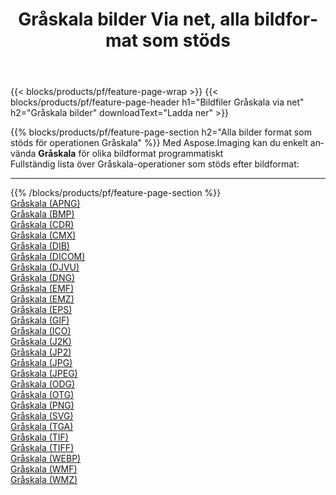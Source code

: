 ﻿---
title: Gråskala bilder Via net, alla bildformat som stöds 
weight: 3920
url: /sv/net/grayscale 
lang: sv
langdirlevel: 2
locales: zh-hans,ja,it,ru,de,es,fr,nl,id,lt,pl,pt,vi,tr,ko,zh-hant,ar,hi,th,sv,cs,uk,he
description: Med Aspose.Imaging kan du enkelt Gråskala bilder via net
---

{{< blocks/products/pf/feature-page-wrap >}}
{{< blocks/products/pf/feature-page-header h1="Bildfiler Gråskala via net" h2="Gråskala bilder" downloadText="Ladda ner" >}}


{{% blocks/products/pf/feature-page-section  h2="Alla bilder format som stöds för operationen Gråskala" %}}
Med Aspose.Imaging kan du enkelt använda **Gråskala** för olika bildformat programmatiskt
<br/>
Fullständig lista över Gråskala-operationer som stöds efter bildformat:
<hr/>
{{% /blocks/products/pf/feature-page-section %}}
<div class="container-fluid productfamilypage bg-gray">
    <div class="convertypes bg-gray agp-content section">
        <div class="container">
		<div class="row other-converters">
		    <div class='col-md-2 other-converter remove-lp remove-rp'><a href="/imaging/sv/net/grayscale/apng" >Gråskala (APNG)</a></div><div class='col-md-2 other-converter remove-lp remove-rp'><a href="/imaging/sv/net/grayscale/bmp" >Gråskala (BMP)</a></div><div class='col-md-2 other-converter remove-lp remove-rp'><a href="/imaging/sv/net/grayscale/cdr" >Gråskala (CDR)</a></div><div class='col-md-2 other-converter remove-lp remove-rp'><a href="/imaging/sv/net/grayscale/cmx" >Gråskala (CMX)</a></div><div class='col-md-2 other-converter remove-lp remove-rp'><a href="/imaging/sv/net/grayscale/dib" >Gråskala (DIB)</a></div><div class='col-md-2 other-converter remove-lp remove-rp'><a href="/imaging/sv/net/grayscale/dicom" >Gråskala (DICOM)</a></div><div class='col-md-2 other-converter remove-lp remove-rp'><a href="/imaging/sv/net/grayscale/djvu" >Gråskala (DJVU)</a></div><div class='col-md-2 other-converter remove-lp remove-rp'><a href="/imaging/sv/net/grayscale/dng" >Gråskala (DNG)</a></div><div class='col-md-2 other-converter remove-lp remove-rp'><a href="/imaging/sv/net/grayscale/emf" >Gråskala (EMF)</a></div><div class='col-md-2 other-converter remove-lp remove-rp'><a href="/imaging/sv/net/grayscale/emz" >Gråskala (EMZ)</a></div><div class='col-md-2 other-converter remove-lp remove-rp'><a href="/imaging/sv/net/grayscale/eps" >Gråskala (EPS)</a></div><div class='col-md-2 other-converter remove-lp remove-rp'><a href="/imaging/sv/net/grayscale/gif" >Gråskala (GIF)</a></div><div class='col-md-2 other-converter remove-lp remove-rp'><a href="/imaging/sv/net/grayscale/ico" >Gråskala (ICO)</a></div><div class='col-md-2 other-converter remove-lp remove-rp'><a href="/imaging/sv/net/grayscale/j2k" >Gråskala (J2K)</a></div><div class='col-md-2 other-converter remove-lp remove-rp'><a href="/imaging/sv/net/grayscale/jp2" >Gråskala (JP2)</a></div><div class='col-md-2 other-converter remove-lp remove-rp'><a href="/imaging/sv/net/grayscale/jpg" >Gråskala (JPG)</a></div><div class='col-md-2 other-converter remove-lp remove-rp'><a href="/imaging/sv/net/grayscale/jpeg" >Gråskala (JPEG)</a></div><div class='col-md-2 other-converter remove-lp remove-rp'><a href="/imaging/sv/net/grayscale/odg" >Gråskala (ODG)</a></div><div class='col-md-2 other-converter remove-lp remove-rp'><a href="/imaging/sv/net/grayscale/otg" >Gråskala (OTG)</a></div><div class='col-md-2 other-converter remove-lp remove-rp'><a href="/imaging/sv/net/grayscale/png" >Gråskala (PNG)</a></div><div class='col-md-2 other-converter remove-lp remove-rp'><a href="/imaging/sv/net/grayscale/svg" >Gråskala (SVG)</a></div><div class='col-md-2 other-converter remove-lp remove-rp'><a href="/imaging/sv/net/grayscale/tga" >Gråskala (TGA)</a></div><div class='col-md-2 other-converter remove-lp remove-rp'><a href="/imaging/sv/net/grayscale/tif" >Gråskala (TIF)</a></div><div class='col-md-2 other-converter remove-lp remove-rp'><a href="/imaging/sv/net/grayscale/tiff" >Gråskala (TIFF)</a></div><div class='col-md-2 other-converter remove-lp remove-rp'><a href="/imaging/sv/net/grayscale/webp" >Gråskala (WEBP)</a></div><div class='col-md-2 other-converter remove-lp remove-rp'><a href="/imaging/sv/net/grayscale/wmf" >Gråskala (WMF)</a></div><div class='col-md-2 other-converter remove-lp remove-rp'><a href="/imaging/sv/net/grayscale/wmz" >Gråskala (WMZ)</a></div>
                </div>
        </div>
    </div>
</div>
<br/>


